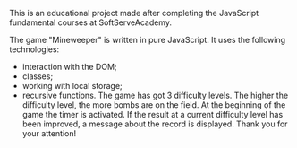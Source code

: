 This is an educational project made after completing the JavaScript fundamental courses at SoftServeAcademy.

The game "Mineweeper" is written in pure JavaScript. It uses the following technologies:
- interaction with the DOM;
- classes;
- working with local storage;
- recursive functions.
The game has got 3 difficulty levels. The higher the difficulty level, the more bombs are on the field. At the beginning of the game the timer is activated. If the result at a current difficulty level has been improved, a message about the record is displayed.
Thank you for your attention!
